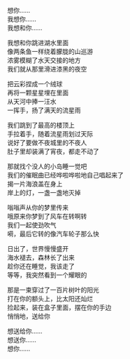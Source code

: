 

想你……  
我想你……  
我想和你……  
  
我想和你跳进湖水里面  
像两条鱼一样绕着朦胧的山巡游  
浓雾模糊了水天交接的地方  
我们就从那里滑进漆黑的夜空  
  
把云彩捏成一个绒球  
再将一颗星星埋在里面  
从天河中捧一汪水  
一挥手，扬了满天的流星雨  
  
我们跳到了最高的楼顶上  
手拉着手，随着流星雨划过天际  
说好了要做不夜城里的不夜人  
肚子里却装满了宵夜，都走不动了  
  
那就找个没人的小岛睡一觉吧  
我们的催眠曲已经哗啦哗啦地自己唱起来了  
揭一片海浪盖在身上  
岸上的灯，一盏一盏地灭掉  
  
嗡嗡声从你的梦里传来  
哦原来你梦到了风车在转啊转  
我们一起使劲吹气  
嗬，最后它转的像汽车轮子那么快  
  
日出了，世界慢慢盛开  
海水褪去，森林长了出来  
趁你还在睡觉，我该走了  
等等，我突然看到一个耀眼的  
  
那是一束穿过了一百片树叶的阳光  
打在你的额头上，比太阳还灿烂  
捡起来，装在盒子里面，摆在你的手边  
悄悄地，送给你  
  
想送给你……  
想送你……  
想你……  
